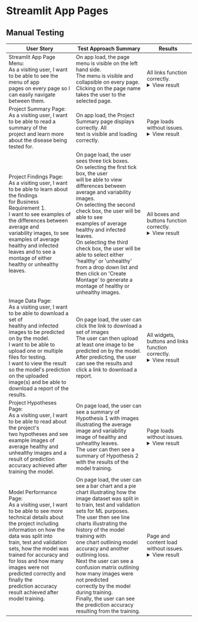 # Streamlit App Pages 

## Manual Testing

| User Story                                                                                                                                                                                                                                                                                                                                                                                          	| Test Approach Summary                                                                                                                                                                                                                                                                                                                                                                                                                                                                                                                             	| Results                                            	|
|-----------------------------------------------------------------------------------------------------------------------------------------------------------------------------------------------------------------------------------------------------------------------------------------------------------------------------------------------------------------------------------------------------	|---------------------------------------------------------------------------------------------------------------------------------------------------------------------------------------------------------------------------------------------------------------------------------------------------------------------------------------------------------------------------------------------------------------------------------------------------------------------------------------------------------------------------------------------------	|----------------------------------------------------	|
| Streamlit App Page Menu:<br>As a visiting user, I want to be able to see the menu of app<br> pages on every page so I can easily navigate between them.                                                                                                                                                                                                                                             	| On app load, the page menu is visible on the left hand side. <br>The menu is visible and collapsible on every page. <br>Clicking on the page name takes the user to the selected page.                                                                                                                                                                                                                                                                                                                                                            	| All links function correctly.  <details><summary>View result </summary><img src= "docs/streamlit-testing/pagemenu.png"></details>                    	|
| Project Summary Page:<br>As a visiting user, I want to be able to read a summary of the<br>project and learn more about the disease being tested for.                                                                                                                                                                                                                                               	| On app load, the Project Summary page displays correctly. All <br>text is visible and loading correctly.                                                                                                                                                                                                                                                                                                                                                                                                                                          	| Page loads without issues. <details><summary>View result </summary><img src= "docs/streamlit-testing/projectsummary.png"></details>                         	|
| Project Findings Page:<br>As a visiting user, I want to be able to learn about the findings<br>for Business Requirement 1. <br>I want to see examples of the differences between average and<br>variability images, to see examples of average healthy and infected <br>leaves and to see a montage of either healthy or unhealthy leaves.                                                          	| On page load, the user sees three tick boxes.<br>On selecting the first tick box, the user<br>will be able to view differences between <br>average and variability images.<br>On selecting the second check box, the user will be able to see<br>examples of average healthy and infected leaves.<br>On selecting the third check box, the user will be able to select either<br>'healthy' or 'unhealthy' from a drop down list and then click on 'Create <br>Montage' to generate a montage of healthy or unhealthy images.                      	| All boxes and buttons function correctly.  <details><summary>View result </summary><img src= "docs/streamlit-testing/projectfindings1.png"><img src= "docs/streamlit-testing/projectfindings2.png"><img src= "docs/streamlit-testing/projectfindings3.png"></details>         	|
| Image Data Page:<br>As a visiting user, I want to be able to download a set of <br>healthy and infected images to be predicted on by the model.<br>I want to be able to upload one or multiple files for testing.<br>I want to view the result so the model's prediction on the uploaded<br>image(s) and be able to download a report of the results.                                               	| On page load, the user can click the link to download a set of images<br>The user can then upload at least one image to be predicted on by the model.<br>After predicting, the user can see the results and click a link to download a report.                                                                                                                                                                                                                                                                                                    	| All widgets, buttons and links function correctly. <details><summary>View result </summary><img src= "docs/streamlit-testing/imagedata1.png"><img src= "docs/streamlit-testing/imagedata2.png"></details> 	|
| Project Hypotheses Page:<br>As a visiting user, I want to be able to read about the project's <br>two hypotheses and see example images of average healthy and<br>unhealthy images and a result of prediction accuracy achieved after<br>training the model.                                                                                                                                        	| On page load, the user can see a summary of Hypothesis 1 with images<br>illustrating the average image and variability image of healthy and <br>unhealthy leaves.<br>The user can then see a summary of Hypothesis 2 with the results of the model training.                                                                                                                                                                                                                                                                                      	| Page loads without issues. <details><summary>View result </summary><img src= "docs/streamlit-testing/projecthypotheses.png"></details>                       	|
| Model Performance Page:<br>As a visiting user, I want to be able to see more technical details about<br>the project including information on how the data was split into <br>train, test and validation sets, how the model was trained for accuracy and<br>for loss and how many images were not predicted correctly and finally the <br>prediction accuracy result achieved after model training. 	| On page load, the user can see a bar chart and a pie chart illustrating how the <br>image dataset was split in to train, test and validation sets for ML purposes.<br>The user then see line charts illustrating the history of the model training with <br>one chart outlining model accuracy and another outlining loss. <br>Next the user can see a confusion matrix outlining how many images were not predicted<br>correctly by the model during training.<br>Finally, the user can see the prediction accuracy resulting from the training. 	| Page and content load without issues. <details><summary>View result </summary><img src= "docs/streamlit-testing/mlperformance1.png"><img src= "docs/streamlit-testing/mlperformance2.png"><img src= "docs/streamlit-testing/mlperformance3.png"></details>              	|

